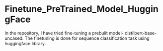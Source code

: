 # Finetune_PreTrained_Model_HuggingFace
In the repository, I have tried fine-tuning a prebuilt model- distilbert-base-uncased. The finetuning is done for sequence classification task using huggingface library. 
